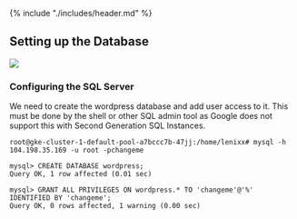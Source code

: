 {% include "./includes/header.md" %}

## Setting up the Database

![](https://goo.gl/fYGZF7)

### Configuring the SQL Server
We need to create the wordpress database and add user access to it. This must be done by the shell or other SQL admin tool as Google does not support this with Second Generation SQL Instances.

```
root@gke-cluster-1-default-pool-a7bccc7b-47jj:/home/lenixx# mysql -h 104.198.35.169 -u root -pchangeme

mysql> CREATE DATABASE wordpress;
Query OK, 1 row affected (0.01 sec)

mysql> GRANT ALL PRIVILEGES ON wordpress.* TO 'changeme'@'%' IDENTIFIED BY 'changeme';
Query OK, 0 rows affected, 1 warning (0.00 sec)
```